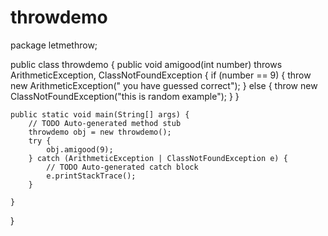 # throwdemo
package letmethrow;

public class throwdemo {
	public void amigood(int number) throws ArithmeticException, ClassNotFoundException {
		if (number == 9) {
			throw new ArithmeticException(" you have guessed correct");
		} else {
			throw new ClassNotFoundException("this is random example");
		}
	}

	public static void main(String[] args) {
		// TODO Auto-generated method stub
		throwdemo obj = new throwdemo();
		try {
			obj.amigood(9);
		} catch (ArithmeticException | ClassNotFoundException e) {
			// TODO Auto-generated catch block
			e.printStackTrace();
		}

	}

}
